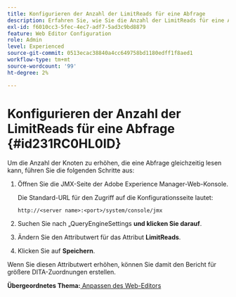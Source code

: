 ```yaml
---
title: Konfigurieren der Anzahl der LimitReads für eine Abfrage
description: Erfahren Sie, wie Sie die Anzahl der LimitReads für eine Abfrage konfigurieren
exl-id: f6010cc3-5fec-4ec7-adf7-5ad3c9bd8879
feature: Web Editor Configuration
role: Admin
level: Experienced
source-git-commit: 0513ecac38840a4cc649758bd1180edff1f8aed1
workflow-type: tm+mt
source-wordcount: '99'
ht-degree: 2%

---
```


# Konfigurieren der Anzahl der LimitReads für eine Abfrage {#id231RC0HL0ID}

Um die Anzahl der Knoten zu erhöhen, die eine Abfrage gleichzeitig lesen kann, führen Sie die folgenden Schritte aus:

1. Öffnen Sie die JMX-Seite der Adobe Experience Manager-Web-Konsole.

   Die Standard-URL für den Zugriff auf die Konfigurationsseite lautet:

   ```http
   http://<server name>:<port>/system/console/jmx
   ```

1. Suchen Sie nach „QueryEngineSettings **und klicken Sie darauf**.

1. Ändern Sie den Attributwert für das Attribut **LimitReads**.

1. Klicken Sie auf **Speichern**.


Wenn Sie diesen Attributwert erhöhen, können Sie damit den Bericht für größere DITA-Zuordnungen erstellen.

**Übergeordnetes Thema:**[ Anpassen des Web-Editors](conf-web-editor.md)
